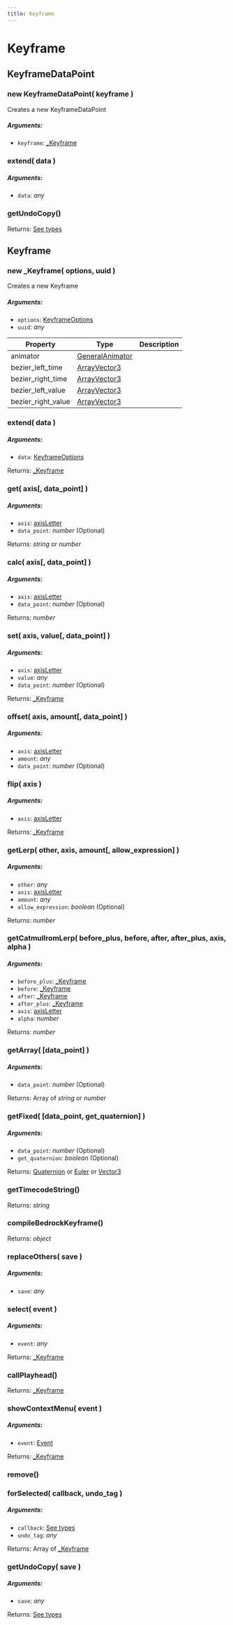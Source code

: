 ```yaml
---
title: Keyframe
---
```


# Keyframe
## KeyframeDataPoint
### new KeyframeDataPoint( keyframe )
Creates a new KeyframeDataPoint

##### Arguments:
* `keyframe`: [_Keyframe](keyframe#keyframe-1)


### extend( data )
##### Arguments:
* `data`: *any*


### getUndoCopy()

Returns: [See types]()


## Keyframe
### new _Keyframe( options, uuid )
Creates a new Keyframe

##### Arguments:
* `options`: [KeyframeOptions](https://github.com/JannisX11/blockbench-types/blob/95ce15c/types/keyframe.d.ts#L7)
* `uuid`: *any*


| Property | Type | Description |
| -------- | ---- | ----------- |
| animator | [GeneralAnimator](animation#generalanimator) |  |
| bezier_left_time | [ArrayVector3](https://github.com/JannisX11/blockbench-types/blob/95ce15c/types/outliner.d.ts#L2) |  |
| bezier_right_time | [ArrayVector3](https://github.com/JannisX11/blockbench-types/blob/95ce15c/types/outliner.d.ts#L2) |  |
| bezier_left_value | [ArrayVector3](https://github.com/JannisX11/blockbench-types/blob/95ce15c/types/outliner.d.ts#L2) |  |
| bezier_right_value | [ArrayVector3](https://github.com/JannisX11/blockbench-types/blob/95ce15c/types/outliner.d.ts#L2) |  |

### extend( data )
##### Arguments:
* `data`: [KeyframeOptions](https://github.com/JannisX11/blockbench-types/blob/95ce15c/types/keyframe.d.ts#L7)

Returns: [_Keyframe](keyframe#keyframe-1)

### get( axis[, data_point] )
##### Arguments:
* `axis`: [axisLetter](https://github.com/JannisX11/blockbench-types/blob/95ce15c/types/keyframe.d.ts#L10)
* `data_point`: *number* (Optional)

Returns: *string* or *number*

### calc( axis[, data_point] )
##### Arguments:
* `axis`: [axisLetter](https://github.com/JannisX11/blockbench-types/blob/95ce15c/types/keyframe.d.ts#L10)
* `data_point`: *number* (Optional)

Returns: *number*

### set( axis, value[, data_point] )
##### Arguments:
* `axis`: [axisLetter](https://github.com/JannisX11/blockbench-types/blob/95ce15c/types/keyframe.d.ts#L10)
* `value`: *any*
* `data_point`: *number* (Optional)

Returns: [_Keyframe](keyframe#keyframe-1)

### offset( axis, amount[, data_point] )
##### Arguments:
* `axis`: [axisLetter](https://github.com/JannisX11/blockbench-types/blob/95ce15c/types/keyframe.d.ts#L10)
* `amount`: *any*
* `data_point`: *number* (Optional)


### flip( axis )
##### Arguments:
* `axis`: [axisLetter](https://github.com/JannisX11/blockbench-types/blob/95ce15c/types/keyframe.d.ts#L10)

Returns: [_Keyframe](keyframe#keyframe-1)

### getLerp( other, axis, amount[, allow_expression] )
##### Arguments:
* `other`: *any*
* `axis`: [axisLetter](https://github.com/JannisX11/blockbench-types/blob/95ce15c/types/keyframe.d.ts#L10)
* `amount`: *any*
* `allow_expression`: *boolean* (Optional)

Returns: *number*

### getCatmullromLerp( before_plus, before, after, after_plus, axis, alpha )
##### Arguments:
* `before_plus`: [_Keyframe](keyframe#keyframe-1)
* `before`: [_Keyframe](keyframe#keyframe-1)
* `after`: [_Keyframe](keyframe#keyframe-1)
* `after_plus`: [_Keyframe](keyframe#keyframe-1)
* `axis`: [axisLetter](https://github.com/JannisX11/blockbench-types/blob/95ce15c/types/keyframe.d.ts#L10)
* `alpha`: *number*

Returns: *number*

### getArray( [data_point] )
##### Arguments:
* `data_point`: *number* (Optional)

Returns: Array of *string* or *number*

### getFixed( [data_point, get_quaternion] )
##### Arguments:
* `data_point`: *number* (Optional)
* `get_quaternion`: *boolean* (Optional)

Returns: [Quaternion](#Quaternion) or [Euler](#Euler) or [Vector3](#Vector3)

### getTimecodeString()

Returns: *string*

### compileBedrockKeyframe()

Returns: *object*

### replaceOthers( save )
##### Arguments:
* `save`: *any*


### select( event )
##### Arguments:
* `event`: *any*

Returns: [_Keyframe](keyframe#keyframe-1)

### callPlayhead()

Returns: [_Keyframe](keyframe#keyframe-1)

### showContextMenu( event )
##### Arguments:
* `event`: [Event](https://developer.mozilla.org/en-US/docs/Web/API/Event)

Returns: [_Keyframe](keyframe#keyframe-1)

### remove()


### forSelected( callback, undo_tag )
##### Arguments:
* `callback`: [See types](https://github.com/JannisX11/blockbench-types/blob/95ce15c/types/keyframe.d.ts#L39)
* `undo_tag`: *any*

Returns: Array of [_Keyframe](keyframe#keyframe-1)

### getUndoCopy( save )
##### Arguments:
* `save`: *any*

Returns: [See types](https://github.com/JannisX11/blockbench-types/blob/95ce15c/types/keyframe.d.ts#L40)

